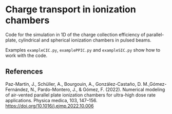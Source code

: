 # Charge transport in ionization chambers
Code for the simulation in 1D of the charge collection efficiency of parallel-plate, cylindrical and spherical ionization chambers in pulsed beams.

Examples `exampleCIC.py`, `examplePPIC.py` and `exampleSIC.py` show how to work with the code.

## References
Paz-Martín, J., Schüller, A., Bourgouin, A., González-Castaño, D. M.,Gómez-Fernández, N., Pardo-Montero, J., & Gómez, F. (2022). Numerical modeling of air-vented parallel plate ionization chambers for ultra-high dose rate applications. Physica medica, 103, 147–156. https://doi.org/10.1016/j.ejmp.2022.10.006
